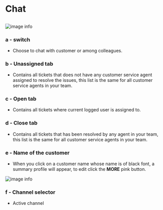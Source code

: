 # Chat

##

![image info](../../static/img/chats_img/chat2.jpg)

### a - switch

+ Choose  to chat with customer or among colleagues.

### b - Unassigned tab

+ Contains all tickets that does not have any customer service agent assigned to resolve the issues, this list is the same for all customer service agents in your team.

### c - Open tab

+ Contains all tickets where current logged user is assigned to.

### d - Close tab

+ Contains all tickets that has been resolved by any agent in your team, this list is the same for all customer service agents in your team.

### e - Name of the customer

+ When you click on a customer name whose name is of black font, a summary profile will appear,
to edit click the **MORE** pink button.

![image info](../../static/img/chats_img/summary2.jpg)

### f - Channel selector 

+ Active channel
